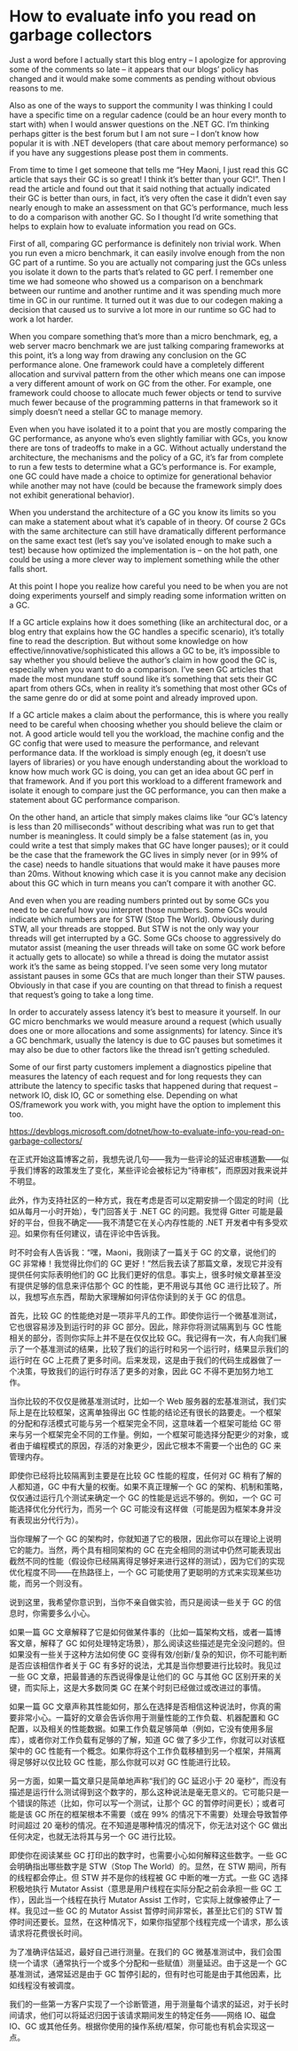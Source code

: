 <h1>How to evaluate info you read on garbage collectors</h1>

Just a word before I actually start this blog entry – I apologize for approving some of the comments so late – it appears that our blogs’ policy has changed and 
it would make some comments as pending without obvious reasons to me.

Also as one of the ways to support the community I was thinking I could have a specific time on a regular cadence (could be an hour every month to start with)
 when I would answer questions on the .NET GC. I’m thinking perhaps gitter is the best forum but I am not sure – I don’t know how popular it is with .NET developers 
 (that care about memory performance) so if you have any suggestions please post them in comments.

From time to time I get someone that tells me “Hey Maoni, I just read this GC article that says their GC is so great! I think it’s better than your GC!”. 
Then I read the article and found out that it said nothing that actually indicated their GC is better than ours, in fact, 
it’s very often the case it didn’t even say nearly enough to make an assessment on that GC’s performance, much less to do a comparison with another GC. 
So I thought I’d write something that helps to explain how to evaluate information you read on GCs.

First of all, comparing GC performance is definitely non trivial work. When you run even a micro benchmark, it can easily involve enough from the non GC part of a runtime. 
So you are actually not comparing just the GCs unless you isolate it down to the parts that’s related to GC perf. 
I remember one time we had someone who showed us a comparison on a benchmark between our runtime and another runtime and it was spending much more time in GC in our runtime. 
It turned out it was due to our codegen making a decision that caused us to survive a lot more in our runtime so GC had to work a lot harder.

When you compare something that’s more than a micro benchmark, eg, a web server macro benchmark we are just talking comparing frameworks at this point, 
it’s a long way from drawing any conclusion on the GC performance alone. 
One framework could have a completely different allocation and survival pattern from the other which means one can impose a very different amount of work on GC from the other. 
For example, one framework could choose to allocate much fewer objects or tend to survive much fewer because of the programming patterns in that framework 
so it simply doesn’t need a stellar GC to manage memory.

Even when you have isolated it to a point that you are mostly comparing the GC performance, as anyone who’s even slightly familiar with GCs, 
you know there are tons of tradeoffs to make in a GC. Without actually understand the architecture, the mechanisms and the policy of a GC,
 it’s far from complete to run a few tests to determine what a GC’s performance is. For example, 
 one GC could have made a choice to optimize for generational behavior while another may not have (could be because the framework simply does not exhibit generational behavior).

When you understand the architecture of a GC you know its limits so you can make a statement about what it’s capable of in theory. 
Of course 2 GCs with the same architecture can still have dramatically different performance on the same exact test 
(let’s say you’ve isolated enough to make such a test) because how optimized the implementation is – on the hot path, 
one could be using a more clever way to implement something while the other falls short.

At this point I hope you realize how careful you need to be when you are not doing experiments yourself and simply reading some information written on a GC.

If a GC article explains how it does something (like an architectural doc, or a blog entry that explains how the GC handles a specific scenario), 
it’s totally fine to read the description. But without some knowledge on how effective/innovative/sophisticated this allows a GC to be, 
it’s impossible to say whether you should believe the author’s claim in how good the GC is, especially when you want to do a comparison. 
I’ve seen GC articles that made the most mundane stuff sound like it’s something that sets their GC apart from others GCs, 
when in reality it’s something that most other GCs of the same genre do or did at some point and already improved upon.

If a GC article makes a claim about the performance, this is where you really need to be careful when choosing whether you should believe the claim or not. 
A good article would tell you the workload, the machine config and the GC config that were used to measure the performance, and relevant performance data. 
If the workload is simply enough (eg, it doesn’t use layers of libraries) or you have enough understanding about the workload to know how much work GC is doing, 
you can get an idea about GC perf in that framework. And if you port this workload to a different framework and isolate it enough to compare just the GC performance, 
you can then make a statement about GC performance comparison.

On the other hand, an article that simply makes claims like “our GC’s latency is less than 20 milliseconds” without describing what was run to get that number is meaningless. 
It could simply be a false statement (as in, you could write a test that simply makes that GC have longer pauses); 
or it could be the case that the framework the GC lives in simply never (or in 99% of the case) needs to handle situations that would make it have pauses more than 20ms. 
Without knowing which case it is you cannot make any decision about this GC which in turn means you can’t compare it with another GC.

And even when you are reading numbers printed out by some GCs you need to be careful how you interpret those numbers. 
Some GCs would indicate which numbers are for STW (Stop The World). Obviously during STW, all your threads are stopped. 
But STW is not the only way your threads will get interrupted by a GC. Some GCs choose to aggressively do mutator assist 
(meaning the user threads will take on some GC work before it actually gets to allocate) so while a thread is doing the mutator assist work it’s the same as being stopped. 
I’ve seen some very long mutator assistant pauses in some GCs that are much longer than their STW pauses. 
Obviously in that case if you are counting on that thread to finish a request that request’s going to take a long time.

In order to accurately assess latency it’s best to measure it yourself. In our GC micro benchmarks we would measure around a request 
(which usually does one or more allocations and some assignments) for latency. Since it’s a GC benchmark, 
usually the latency is due to GC pauses but sometimes it may also be due to other factors like the thread isn’t getting scheduled.

Some of our first party customers implement a diagnostics pipeline that measures the latency of each request and for long requests
 they can attribute the latency to specific tasks that happened during that request – network IO, disk IO, GC or something else.
  Depending on what OS/framework you work with, you might have the option to implement this too.

https://devblogs.microsoft.com/dotnet/how-to-evaluate-info-you-read-on-garbage-collectors/


在正式开始这篇博客之前，我想先说几句——我为一些评论的延迟审核道歉——似乎我们博客的政策发生了变化，某些评论会被标记为“待审核”，而原因对我来说并不明显。

此外，作为支持社区的一种方式，我在考虑是否可以定期安排一个固定的时间（比如从每月一小时开始），专门回答关于 .NET GC 的问题。我觉得 Gitter 可能是最好的平台，但我不确定——我不清楚它在关心内存性能的 .NET 开发者中有多受欢迎。如果你有任何建议，请在评论中告诉我。

时不时会有人告诉我：“嘿，Maoni，我刚读了一篇关于 GC 的文章，说他们的 GC 非常棒！我觉得比你们的 GC 更好！”然后我去读了那篇文章，发现它并没有提供任何实际表明他们的 GC 比我们更好的信息。事实上，很多时候文章甚至没有提供足够的信息来评估那个 GC 的性能，更不用说与其他 GC 进行比较了。所以，我想写点东西，帮助大家理解如何评估你读到的关于 GC 的信息。

首先，比较 GC 的性能绝对是一项非平凡的工作。即使你运行一个微基准测试，它也很容易涉及到运行时的非 GC 部分。因此，除非你将测试隔离到与 GC 性能相关的部分，否则你实际上并不是在仅仅比较 GC。我记得有一次，有人向我们展示了一个基准测试的结果，比较了我们的运行时和另一个运行时，结果显示我们的运行时在 GC 上花费了更多时间。后来发现，这是由于我们的代码生成器做了一个决策，导致我们的运行时存活了更多的对象，因此 GC 不得不更加努力地工作。

当你比较的不仅仅是微基准测试时，比如一个 Web 服务器的宏基准测试，我们实际上是在比较框架，这离单独得出 GC 性能的结论还有很长的路要走。一个框架的分配和存活模式可能与另一个框架完全不同，这意味着一个框架可能给 GC 带来与另一个框架完全不同的工作量。例如，一个框架可能选择分配更少的对象，或者由于编程模式的原因，存活的对象更少，因此它根本不需要一个出色的 GC 来管理内存。

即使你已经将比较隔离到主要是在比较 GC 性能的程度，任何对 GC 稍有了解的人都知道，GC 中有大量的权衡。如果不真正理解一个 GC 的架构、机制和策略，仅仅通过运行几个测试来确定一个 GC 的性能是远远不够的。例如，一个 GC 可能选择优化分代行为，而另一个 GC 可能没有这样做（可能是因为框架本身并没有表现出分代行为）。

当你理解了一个 GC 的架构时，你就知道了它的极限，因此你可以在理论上说明它的能力。当然，两个具有相同架构的 GC 在完全相同的测试中仍然可能表现出截然不同的性能（假设你已经隔离得足够好来进行这样的测试），因为它们的实现优化程度不同——在热路径上，一个 GC 可能使用了更聪明的方式来实现某些功能，而另一个则没有。

说到这里，我希望你意识到，当你不亲自做实验，而只是阅读一些关于 GC 的信息时，你需要多么小心。

如果一篇 GC 文章解释了它是如何做某件事的（比如一篇架构文档，或者一篇博客文章，解释了 GC 如何处理特定场景），那么阅读这些描述是完全没问题的。但如果没有一些关于这种方法如何使 GC 变得有效/创新/复杂的知识，你不可能判断是否应该相信作者关于 GC 有多好的说法，尤其是当你想要进行比较时。我见过一些 GC 文章，把最普通的东西说得像是让他们的 GC 与其他 GC 区别开来的关键，而实际上，这是大多数同类 GC 在某个时刻已经做过或改进过的事情。

如果一篇 GC 文章声称其性能如何，那么在选择是否相信这种说法时，你真的需要非常小心。一篇好的文章会告诉你用于测量性能的工作负载、机器配置和 GC 配置，以及相关的性能数据。如果工作负载足够简单（例如，它没有使用多层库），或者你对工作负载有足够的了解，知道 GC 做了多少工作，你就可以对该框架中的 GC 性能有一个概念。如果你将这个工作负载移植到另一个框架，并隔离得足够好以仅比较 GC 性能，那么你就可以对 GC 性能进行比较。

另一方面，如果一篇文章只是简单地声称“我们的 GC 延迟小于 20 毫秒”，而没有描述是运行什么测试得到这个数字的，那么这种说法是毫无意义的。它可能只是一个错误的陈述（比如，你可以写一个测试，让那个 GC 的暂停时间更长）；或者可能是该 GC 所在的框架根本不需要（或在 99% 的情况下不需要）处理会导致暂停时间超过 20 毫秒的情况。在不知道是哪种情况的情况下，你无法对这个 GC 做出任何决定，也就无法将其与另一个 GC 进行比较。

即使你在阅读某些 GC 打印出的数字时，也需要小心如何解释这些数字。一些 GC 会明确指出哪些数字是 STW（Stop The World）的。显然，在 STW 期间，所有的线程都会停止。但 STW 并不是你的线程被 GC 中断的唯一方式。一些 GC 选择积极地执行 Mutator Assist（意思是用户线程在实际分配之前会承担一些 GC 工作），因此当一个线程在执行 Mutator Assist 工作时，它实际上就像被停止了一样。我见过一些 GC 的 Mutator Assist 暂停时间非常长，甚至比它们的 STW 暂停时间还要长。显然，在这种情况下，如果你指望那个线程完成一个请求，那么该请求将花费很长时间。

为了准确评估延迟，最好自己进行测量。在我们的 GC 微基准测试中，我们会围绕一个请求（通常执行一个或多个分配和一些赋值）测量延迟。由于这是一个 GC 基准测试，通常延迟是由于 GC 暂停引起的，但有时也可能是由于其他因素，比如线程没有被调度。

我们的一些第一方客户实现了一个诊断管道，用于测量每个请求的延迟，对于长时间请求，他们可以将延迟归因于该请求期间发生的特定任务——网络 IO、磁盘 IO、GC 或其他任务。根据你使用的操作系统/框架，你可能也有机会实现这一点。

